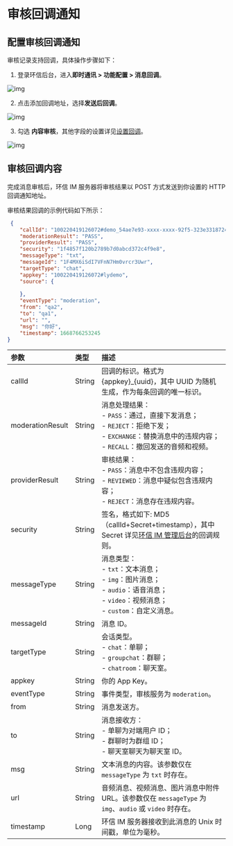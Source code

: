 # 审核回调通知

## 配置审核回调通知

审核记录支持回调，具体操作步骤如下：

1. 登录环信后台，进入**即时通讯 > 功能配置 > 消息回调**。

![img](@static/images/moderation/moderation_callback_01.png)

2. 点击添加回调地址，选择**发送后回调**。

![img](@static/images/moderation/moderation_callback_02.png)

3. 勾选 **内容审核**，其他字段的设置详见[设置回调](/document/server-side/callback.html)。

![img](@static/images/moderation/moderation_callback_03.png)


## 审核回调内容

完成消息审核后，环信 IM 服务器将审核结果以 POST 方式发送到你设置的 HTTP 回调通知地址。

审核结果回调的示例代码如下所示：

```json
 {
    "callId": "100220419126072#demo_54ae7e93-xxxx-xxxx-92f5-323e33187243",
    "moderationResult": "PASS",
    "providerResult": "PASS",
    "security": "1f4857f120b2789b7d0abcd372c4f9e8", 
    "messageType": "txt", 
    "messageId": "1F4MX6iSdI7VFnN7Hm0vrcr3Uwr",
    "targetType": "chat", 
    "appkey": "100220419126072#lydemo", 
    "source": {
       
    },
    "eventType": "moderation", 
    "from": "qa2",
    "to": "qa1",
    "url": "",
    "msg": "你好",
    "timestamp": 1668766253245
}
```

| 参数          | 类型   | 描述                                             |
| :------------ | :----- | :----------------------------------------------- |
| callId | String| 回调的标识。格式为 {appkey}_{uuid}，其中 UUID 为随机生成，作为每条回调的唯一标识。|
| moderationResult  | String  | 消息处理结果：<br/> - `PASS`：通过，直接下发消息；<br/> - `REJECT`：拒绝下发；<br/> - `EXCHANGE`：替换消息中的违规内容；<br/> - `RECALL`：撤回发送的音频和视频。 |
| providerResult | String | 审核结果：<br/> - `PASS`：消息中不包含违规内容；<br/> - `REVIEWED`：消息中疑似包含违规内容；<br/> - `REJECT`：消息存在违规内容。|
| security       | String | 签名，格式如下: MD5（callId+Secret+timestamp），其中 Secret 详见[环信 IM 管理后台](https://console.easemob.com/user/login)的回调规则。 |
| messageType       | String | 消息类型：<br/> - `txt`：文本消息；<br/> - `img`：图片消息；<br/> - `audio`：语音消息；<br/> - `video`：视频消息；<br/> - `custom`：自定义消息。   |
| messageId       | String  | 消息 ID。   |
| targetType       | String | 会话类型。<br/> - `chat`：单聊；<br/> - `groupchat`：群聊；<br/> - `chatroom`：聊天室。  |
| appkey       | String | 你的 App Key。   |
| eventType       | String | 事件类型，审核服务为 `moderation`。|
| from      | String | 消息发送方。   |
| to      | String | 消息接收方：<br/> - 单聊为对端用户 ID；<br/> - 群聊时为群组 ID；<br/> - 聊天室聊天为聊天室 ID。  |
| msg      | String | 文本消息的内容。该参数仅在 `messageType` 为 `txt` 时存在。|
| url      | String | 音频消息、视频消息、图片消息中附件 URL。该参数仅在 `messageType` 为 `img`、`audio` 或 `video` 时存在。 |
| timestamp       | Long | 环信 IM 服务器接收到此消息的 Unix 时间戳，单位为毫秒。   |